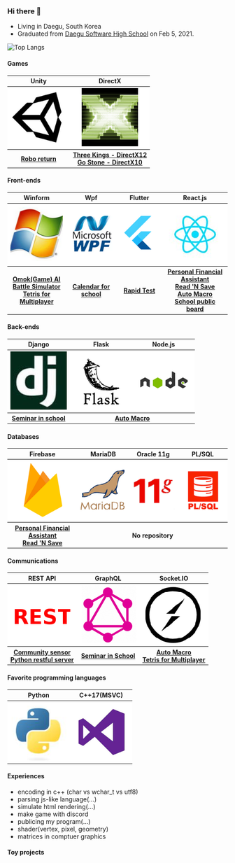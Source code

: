 ### Hi there 👋

- Living in Daegu, South Korea
- Graduated
  from [Daegu Software High School](https://ko.wikipedia.org/wiki/%EB%8C%80%EA%B5%AC%EC%86%8C%ED%94%84%ED%8A%B8%EC%9B%A8%EC%96%B4%EA%B3%A0%EB%93%B1%ED%95%99%EA%B5%90)
  on Feb 5, 2021.

![Top Langs](https://github-readme-stats.vercel.app/api/top-langs/?username=apple01644&layout=compact)

#### Games

<table>
<tr>
<th>Unity</th><th>DirectX</th>
</tr>
<tr>
<th style="background: white;"><img src="https://raw.githubusercontent.com/apple01644/apple01644/main/unity.png"/></th>
<th style="background: white;"><img src="https://raw.githubusercontent.com/apple01644/apple01644/main/directx.png"/></th>
</tr>
<tr>
<th><a href="https://github.com/NameLoki/ROBO_RETURN_VR">Robo return</a></th>
<th>
<a href="https://github.com/apple01644/KoreanHistoryGame-ThreeKings-DirectX12-">Three Kings - DirectX12</a><br/>
<a href="https://github.com/apple01644/Go_Stone">Go Stone - DirectX10</a><br/>
</th>
</tr>
</table>

#### Front-ends

<table>
<tr>
<th>Winform</th><th>Wpf</th><th>Flutter</th><th>React.js</th>
</tr>
<tr>
<th style="background: white;"><img src="https://raw.githubusercontent.com/apple01644/apple01644/main/winform.png"/></th>
<th style="background: white;"><img src="https://raw.githubusercontent.com/apple01644/apple01644/main/wpf.png"/></th>
<th style="background: white;"><img src="https://raw.githubusercontent.com/apple01644/apple01644/main/flutter.png"/></th>
<th style="background: white;"><img src="https://raw.githubusercontent.com/apple01644/apple01644/main/react.png"/></th>
</tr>
<tr>
<th>
<a href="https://github.com/apple01644/Omok-AI">Omok(Game) AI</a><br/>
<a href="https://github.com/apple01644/Battle-Simulator">Battle Simulator</a><br/>
<a href="https://github.com/apple01644/Tetris-Multiplaying">Tetris for Multiplayer</a><br/>
</th>
<th>
<a href="https://github.com/apple01644/Window-Calendar">Calendar for school</a><br/>
</th>
<th>
<a href="https://github.com/apple01644/RapidTest_App">Rapid Test</a><br/>
</th>
<th>
<a href="https://github.com/apple01644/Personal-Financial-Assistant">Personal Financial Assistant</a><br/>
<a href="https://github.com/apple01644/Read-N-Save">Read 'N Save</a><br/>
<a href="https://github.com/apple01644/AutoMacro">Auto Macro</a><br/>
<a href="https://github.com/DGSW-FLUT/School-Public-Board">School public board</a><br/>
</th>
</tr>
</table>

#### Back-ends

<table>
<tr>
<th>Django</th><th>Flask</th><th>Node.js</th>
</tr>
<tr>
<th style="background: white;"><img src="https://raw.githubusercontent.com/apple01644/apple01644/main/django.png"/></th>
<th style="background: white;"><img src="https://raw.githubusercontent.com/apple01644/apple01644/main/flask.png"/></th>
<th style="background: white;"><img src="https://raw.githubusercontent.com/apple01644/apple01644/main/nodejs.png"/></th>
</tr>
<tr>
<th>
<a href="https://github.com/DGSW-FLUT/Seminar_community_backends">Seminar in school</a><br/>
</th><th colspan="2"><a href="https://github.com/apple01644/AutoMacro">Auto Macro</a><br/></th>

</tr>
</table>

#### Databases

<table>
<tr>
<th>Firebase</th><th>MariaDB</th><th>Oracle 11g</th><th>PL/SQL</th>
</tr>
<tr>
<th style="background: white;"><img src="https://raw.githubusercontent.com/apple01644/apple01644/main/firebase.png"/></th>
<th style="background: white;"><img src="https://raw.githubusercontent.com/apple01644/apple01644/main/mariadb.png"/></th>
<th style="background: white;"><img src="https://raw.githubusercontent.com/apple01644/apple01644/main/11g.png"/></th>
<th style="background: white;"><img src="https://raw.githubusercontent.com/apple01644/apple01644/main/plslq.png"/></th>
</tr>
<tr>
<th>
<a href="https://github.com/apple01644/Personal-Financial-Assistant">Personal Financial Assistant</a><br/>
<a href="https://github.com/apple01644/Read-N-Save">Read 'N Save</a><br/>
</th>
<th colspan="3">No repository</th>
</tr>
</table>

#### Communications

<table>
<tr>
<th>REST API</th><th>GraphQL</th><th>Socket.IO</th>
</tr>
<tr>
<th style="background: white;"><img src="https://raw.githubusercontent.com/apple01644/apple01644/main/rest.png"/></th>
<th style="background: white;"><img src="https://raw.githubusercontent.com/apple01644/apple01644/main/graphql.png"/></th>
<th style="background: white;"><img src="https://raw.githubusercontent.com/apple01644/apple01644/main/socketio.png"/></th>
</tr>
<tr>
<th>
<a href="https://github.com/apple01644/Gallery-Sensor">Community sensor</a><br/>
<a href="https://github.com/apple01644/Python-RestfulServer">Python restful server</a><br/>
</th>
<th><a href="https://github.com/DGSW-FLUT/Seminar_community_frontends">Seminar in School</a></th>
<th>
<a href="https://github.com/apple01644/AutoMacro">Auto Macro</a><br/>
<a href="https://github.com/apple01644/Tetris-Multiplaying">Tetris for Multiplayer</a><br/>
</th>
</tr>
</table>

#### Favorite programming languages

<table>
<tr>
<th>Python</th><th>C++17(MSVC)</th>
</tr>
<tr>
<th style="background: white;"><img src="https://raw.githubusercontent.com/apple01644/apple01644/main/python.png"/></th>
<th style="background: white;"><img src="https://raw.githubusercontent.com/apple01644/apple01644/main/visualstudio.png"/></th>
</tr>
</table>

#### Experiences
 - encoding in c++ (char vs wchar_t vs utf8)
 - parsing js-like language(...)
 - simulate html rendering(...)
 - make game with discord
 - publicing my program(...)
 - shader(vertex, pixel, geometry)
 - matrices in comptuer graphics
#### Toy projects
